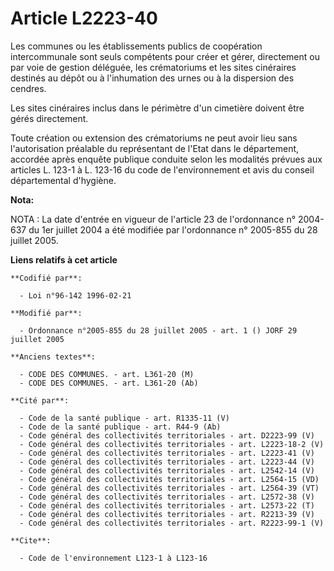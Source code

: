 # Article L2223-40

Les communes ou les établissements publics de coopération intercommunale sont seuls compétents pour créer et gérer,
directement ou par voie de gestion déléguée, les crématoriums et les sites cinéraires destinés au dépôt ou à l'inhumation des
urnes ou à la dispersion des cendres.

Les sites cinéraires inclus dans le périmètre d'un cimetière doivent être gérés directement.

Toute création ou extension des crématoriums ne peut avoir lieu sans l'autorisation préalable du représentant de l'Etat dans
le département, accordée après enquête publique conduite selon les modalités prévues aux articles L. 123-1 à L. 123-16 du
code de l'environnement et avis du conseil départemental d'hygiène.

**Nota:**

NOTA : La date d'entrée en vigueur de l'article 23 de l'ordonnance n° 2004-637 du 1er juillet 2004 a été modifiée par
l'ordonnance n° 2005-855 du 28 juillet 2005.

**Liens relatifs à cet article**

	**Codifié par**:

	  - Loi n°96-142 1996-02-21

	**Modifié par**:

	  - Ordonnance n°2005-855 du 28 juillet 2005 - art. 1 () JORF 29 juillet 2005

	**Anciens textes**:

	  - CODE DES COMMUNES. - art. L361-20 (M)
	  - CODE DES COMMUNES. - art. L361-20 (Ab)

	**Cité par**:

	  - Code de la santé publique - art. R1335-11 (V)
	  - Code de la santé publique - art. R44-9 (Ab)
	  - Code général des collectivités territoriales - art. D2223-99 (V)
	  - Code général des collectivités territoriales - art. L2223-18-2 (V)
	  - Code général des collectivités territoriales - art. L2223-41 (V)
	  - Code général des collectivités territoriales - art. L2223-44 (V)
	  - Code général des collectivités territoriales - art. L2542-14 (V)
	  - Code général des collectivités territoriales - art. L2564-15 (VD)
	  - Code général des collectivités territoriales - art. L2564-39 (VT)
	  - Code général des collectivités territoriales - art. L2572-38 (V)
	  - Code général des collectivités territoriales - art. L2573-22 (T)
	  - Code général des collectivités territoriales - art. R2213-39 (V)
	  - Code général des collectivités territoriales - art. R2223-99-1 (V)

	**Cite**:

	  - Code de l'environnement L123-1 à L123-16
